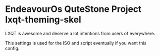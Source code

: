 #  EndeavourOs QuteStone Project lxqt-theming-skel

LXQT is awesome and deserve a lot intentions from users of everywhere.


This settings is used for the ISO and script eventually if you want this config.




